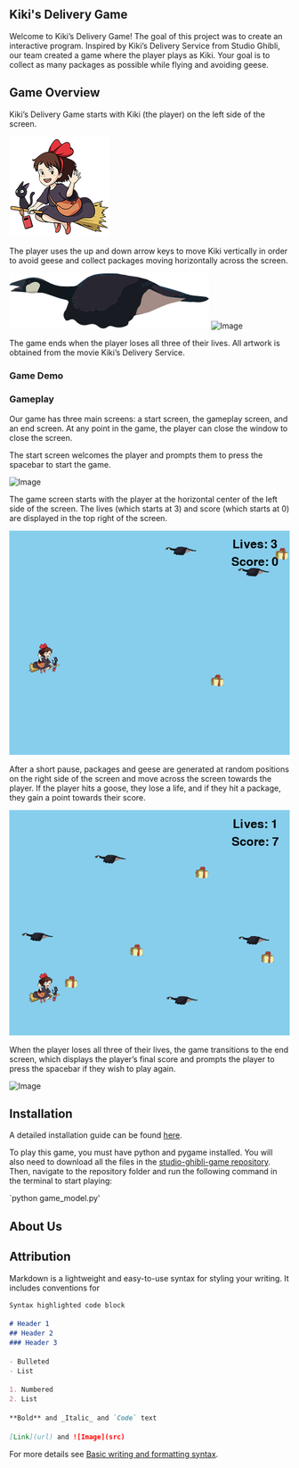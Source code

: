 ## Kiki's Delivery Game

Welcome to Kiki’s Delivery Game! The goal of this project was to create an interactive program. Inspired by Kiki’s Delivery Service from Studio Ghibli, our team created a game where the player plays as Kiki. Your goal is to collect as many packages as possible while flying and avoiding geese.

## Game Overview

Kiki’s Delivery Game starts with Kiki (the player) on the left side of the screen.

![Image](website-images/kiki.png)

The player uses the up and down arrow keys to move Kiki vertically in order to avoid geese and collect packages moving horizontally across the screen.

![Image](website-images/Goose.png)
![Image](website-images/Packages.png)

The game ends when the player loses all three of their lives. All artwork is obtained from the movie Kiki’s Delivery Service.

### Game Demo

### Gameplay

Our game has three main screens: a start screen, the gameplay screen, and an end screen. At any point in the game, the player can close the window to close the screen.

The start screen welcomes the player and prompts them to press the spacebar to start the game.

![Image](website-images/Start-screen.PNG)

The game screen starts with the player at the horizontal center of the left side of the screen. The lives (which starts at 3) and score (which starts at 0) are displayed in the top right of the screen.

![Image](website-images/Gameplay_1.PNG)

After a short pause, packages and geese are generated at random positions on the right side of the screen and move across the screen towards the player. If the player hits a goose, they lose a life, and if they hit a package, they gain a point towards their score.

![Image](website-images/Gameplay_2.PNG)

When the player loses all three of their lives, the game transitions to the end screen, which displays the player’s final score and prompts the player to press the spacebar if they wish to play again.

![Image](website-images/End-screen.PNG)

## Installation

A detailed installation guide can be found [here](https://github.com/olincollege/studio-ghibli-game#readme).

To play this game, you must have python and pygame installed. You will also need to download all the files in the [studio-ghibli-game repository](https://github.com/olincollege/studio-ghibli-game). Then, navigate to the repository folder and run the following command in the terminal to start playing:

`python game_model.py'

## About Us

## Attribution

Markdown is a lightweight and easy-to-use syntax for styling your writing. It includes conventions for

```markdown
Syntax highlighted code block

# Header 1
## Header 2
### Header 3

- Bulleted
- List

1. Numbered
2. List

**Bold** and _Italic_ and `Code` text

[Link](url) and ![Image](src)
```

For more details see [Basic writing and formatting syntax](https://docs.github.com/en/github/writing-on-github/getting-started-with-writing-and-formatting-on-github/basic-writing-and-formatting-syntax).
